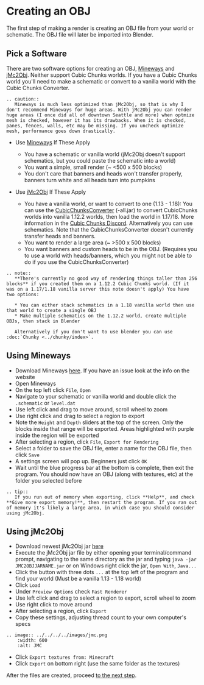 <!---
title: Creating an OBJ
path: /buildtheearth/rendering/blender
version: 1.0.0
authors:
    - @VapoR
--->

# Creating an OBJ

The first step of making a render is creating an OBJ file from your world or schematic. The OBJ file will later be imported into Blender.

## Pick a Software

There are two software options for creating an OBJ, [Mineways](#using-mineways) and [jMc2Obj](#using-jmc2obj). Neither support Cubic Chunks worlds. If you have a Cubic Chunks world you'll need to make a schematic or convert to a vanilla world with the Cubic Chunks Converter.

```eval_rst
.. caution::
   Mineways is much less optimized than jMc2Obj, so that is why I don't recommend Mineways for huge areas. With jMc2Obj you can render huge areas (I once did all of downtown Seattle and more) when optmize mesh is checked, however it has its drawbacks. When it is checked, panes, fences, walls, etc may be missing. If you uncheck optimize mesh, performance goes down drastically.
```
- Use [Mineways](#using-mineways) If These Apply
  * You have a schematic or vanilla world (jMc2Obj doesn't support schematics, but you could paste the schematic into a world)
  * You want a simple, small render (~ <500 x 500 blocks)
  * You don't care that banners and heads won't transfer properly, banners turn white and all heads turn into pumpkins

- Use [jMc2Obj](#using-jmc2obj) If These Apply
  * You have a vanilla world, or want to convert to one (1.13 - 1.18): You can use the [CubicChunksConverter](https://jenkins.daporkchop.net/job/OpenCubicChunks/job/CubicChunksConverter/job/master/) (-all.jar) to convert CubicChunks worlds into vanilla 1.12.2 worlds, then load the world in 1.17/18. More information in the [Cubic Chunks Discord](https://discord.gg/tJUWYq5wdR). Alternatively you can use schematics. Note that the CubicChunksConverter doesn't currently transfer heads and banners.
  * You want to render a large area (~ >500 x 500 blocks)
  * You want banners and custom heads to be in the OBJ. (Requires you to use a world with heads/banners, which you might not be able to do if you use the CubicChunksConverter)

```eval_rst
.. note::
   **There's currently no good way of rendering things taller than 256 blocks** if you created them on a 1.12.2 Cubic Chunks world. (If it was on a 1.17/1.18 vanilla server this note doesn't apply) You have two options:

   * You can either stack schematics in a 1.18 vanilla world then use that world to create a single OBJ
   * Make multiple schematics on the 1.12.2 world, create multiple OBJs, then stack in Blender

   Alternatively if you don't want to use blender you can use :doc:`Chunky <../chunky/index>`.
```

## Using Mineways

- Download Mineways [here](https://www.realtimerendering.com/erich/minecraft/public/mineways/downloads.html#downloadImgs). If you have an issue look at the info on the website
- Open Mineways
- On the top left click `File`, `Open`
- Navigate to your schematic or vanilla world and double click the `.schematic` or `level.dat`
- Use left click and drag to move around, scroll wheel to zoom
- Use right click and drag to select a region to export
- Note the `Height` and `Depth` sliders at the top of the screen. Only the blocks inside that range will be exported. Areas highlighted with purple inside the region will be exported
- After selecting a region, click `File`, `Export for Rendering`
- Select a folder to save the OBJ file, enter a name for the OBJ file, then click `Save`
- A settings screen will pop up. Beginners just click `OK`
- Wait until the blue progress bar at the bottom is complete, then exit the program. You should now have an OBJ (along with textures, etc) at the folder you selected before
```eval_rst
.. tip::
   If you run out of memory when exporting, click **Help**, and check **Give more export memory!**, then restart the program. If you ran out of memory it's likely a large area, in which case you should consider using jMc2Obj.
```

## Using jMc2Obj

- Download newest jMc2Obj jar [here](https://github.com/jmc2obj/j-mc-2-obj/releases)
- Execute the jMc2Obj jar file by either opening your terminal/command prompt, navigating to the same directory as the jar and typing `java -jar JMC2OBJJARNAME.jar` or on Windows right click the jar, `Open With`, `Java...`
- Click the button with three dots `...` at the top left of the program and find your world (Must be a vanilla 1.13 - 1.18 world)
- Click `Load`
- Under `Preview Options` check `Fast Renderer` 
- Use left click and drag to select a region to export, scroll wheel to zoom
- Use right click to move around
- After selecting a region, click `Export`
- Copy these settings, adjusting thread count to your own computer's specs

```eval_rst
.. image:: ../../../../images/jmc.png
    :width: 600
    :alt: JMC
```

- Click `Export textures from: Minecraft`
- Click `Export` on bottom right (use the same folder as the textures)

After the files are created, proceed [to the next step](importing-obj).